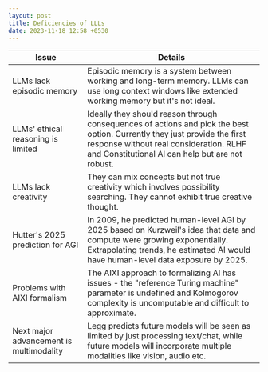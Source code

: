 ```yaml
---
layout: post
title: Deficiencies of LLLs
date: 2023-11-18 12:58 +0530
---
```


Issue | Details
-|-
LLMs lack episodic memory | Episodic memory is a system between working and long-term memory. LLMs can use long context windows like extended working memory but it's not ideal.
LLMs' ethical reasoning is limited | Ideally they should reason through consequences of actions and pick the best option. Currently they just provide the first response without real consideration. RLHF and Constitutional AI can help but are not robust.
LLMs lack creativity | They can mix concepts but not true creativity which involves possibility searching. They cannot exhibit true creative thought.
Hutter's 2025 prediction for AGI | In 2009, he predicted human-level AGI by 2025 based on Kurzweil's idea that data and compute were growing exponentially. Extrapolating trends, he estimated AI would have human-level data exposure by 2025.
Problems with AIXI formalism | The AIXI approach to formalizing AI has issues - the "reference Turing machine" parameter is undefined and Kolmogorov complexity is uncomputable and difficult to approximate. 
Next major advancement is multimodality | Legg predicts future models will be seen as limited by just processing text/chat, while future models will incorporate multiple modalities like vision, audio etc.

